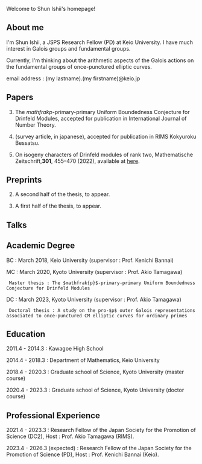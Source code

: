 

Welcome to Shun Ishii's homepage!

## About me
I'm Shun Ishii, a JSPS Research Fellow (PD) at Keio University. I have much interest in Galois groups and fundamental groups.

Currently, I'm thinking about the arithmetic aspects of the Galois actions on the fundamental groups of once-punctured elliptic curves.

email address : (my lastname).(my firstname)@keio.jp


## Papers
3. The $mathfrak{p}$-primary-primary Uniform Boundedness Conjecture for Drinfeld Modules, accepted for publication in International Journal of Number Theory.

2. (survey article, in japanese), accepted for publication in RIMS Kokyuroku Bessatsu.

1. On isogeny characters of Drinfeld modules of rank two, Mathematische Zeitschrift,**301**, 455–470 (2022), available at [here](https://link.springer.com/article/10.1007/s00209-021-02921-5).


## Preprints
2. A second half of the thesis, to appear.

1. A first half of the thesis, to appear.

## Talks


## Academic Degree
BC : March 2018, Keio University (supervisor : Prof. Kenichi Bannai)

MC : March 2020, Kyoto University (supervisor : Prof. Akio Tamagawa)

     Master thesis : The $mathfrak{p}$-primary-primary Uniform Boundedness Conjecture for Drinfeld Modules

DC : March 2023, Kyoto University (supervisor : Prof. Akio Tamagawa)

     Doctoral thesis : A study on the pro-$p$ outer Galois representations associated to once-punctured CM elliptic curves for ordinary primes

## Education
2011.4 - 2014.3 : Kawagoe High School

2014.4 - 2018.3 : Department of Mathematics, Keio University

2018.4 - 2020.3 : Graduate school of Science, Kyoto University (master course)

2020.4 - 2023.3 : Graduate school of Science, Kyoto University (doctor course)

## Professional Experience
2021.4 - 2023.3 : Research Fellow of the Japan Society for the Promotion of Science (DC2), Host : Prof. Akio Tamagawa (RIMS).

2023.4 - 2026.3 (expected) : Research Fellow of the Japan Society for the Promotion of Science (PD), Host : Prof. Kenichi Bannai (Keio).
